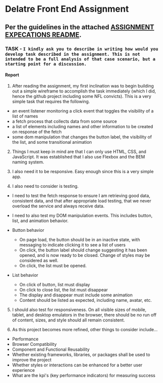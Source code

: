 # Delatre Front End Assignment

## Per the guidelines in the attached [ASSIGNMENT EXPECATIONS README](./EXPECTATIONS.md).

### TASK - `I kindly ask you to describe in writing how would you develop task described in the assignment. This is not intended to be a full analysis of that case scenario, but a starting point for a discussion.`

#### Report
1. After reading the assignment, my first inclination was to begin building out a simple wireframe to accomplish the task immediately (which I did, hence the github project including some NFL convicts). This is a very simple task that requires the following.

  - an event listener monitoring a click event that toggles the visibility of a list of names
  - a fetch process that collects data from some source
  - a list of elements including names and other information to be created on response of the fetch
  - some dom manipulation that changes the button label, the visibility of the list, and some transitional animation


2. Things I must keep in mind are that I can only use HTML, CSS, and JavaScript. It was established that I also use Flexbox and the BEM naming system.

3. I also need it to be responsive. Easy enough since this is a very simple app.

4. I also need to consider is testing.

  - I need to test the fetch response to ensure I am retrieving good data, consistent data, and that after appropriate load testing, that we never overload the service and always receive data.
  - I need to also test my DOM manipulation events. This includes button, list, and animation behavior.


  - Button behavior
    - On page load, the button should be in an inactive state, with messaging to indicate clicking it to see a list of users
    - On click, the button label should change suggesting it has been opened, and is now ready to be closed. Change of styles may be considered as well.
    - On click, the list must be opened.


  - List behavior
    - On click of button, list must display
    - On click to close list, the list must disappear
    - The display and disappear must include some animation
    - Content should be listed as expected, including name, avatar, etc.

5. I should also test for responsiveness. On all visible sizes of mobile, tablet, and desktop emulators in the browser, there should be no run off of content, sizes, and style should all remain consistent.

6. As this project becomes more refined, other things to consider include...

  - Performance
  - Browser Compatibility
  - Component and Functional Reusability
  - Whether existing frameworks, libraries, or packages shall be used to improve the project
  - Whether styles or interactions can be enhanced for a better user experience
  - What are the kpi's (key performance indicators) for measuring success
